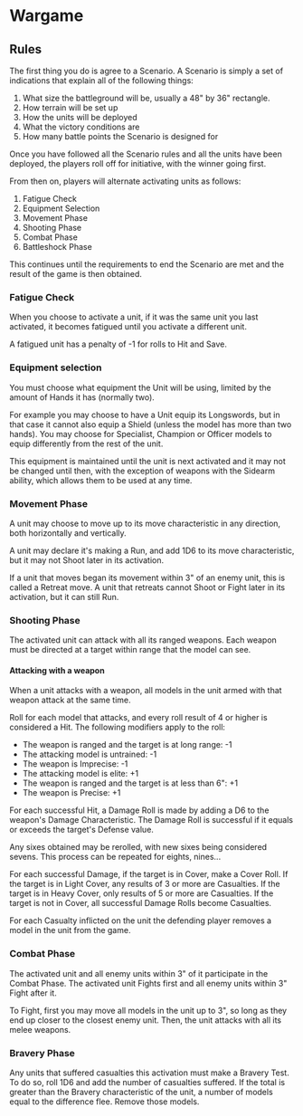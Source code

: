 # Wargame

## Rules

The first thing you do is agree to a Scenario. A Scenario is simply a set of indications that explain all of the following things:

1. What size the battleground will be, usually a 48" by 36" rectangle.
2. How terrain will be set up
3. How the units will be deployed
4. What the victory conditions are
5. How many battle points the Scenario is designed for

Once you have followed all the Scenario rules and all the units have been deployed, the players roll off for initiative, with the winner going first.

From then on, players will alternate activating units as follows:

1. Fatigue Check
2. Equipment Selection
3. Movement Phase
4. Shooting Phase
5. Combat Phase
6. Battleshock Phase

This continues until the requirements to end the Scenario are met and the result of the game is then obtained.

### Fatigue Check

When you choose to activate a unit, if it was the same unit you last activated, it becomes fatigued until you activate a different unit.

A fatigued unit has a penalty of -1 for rolls to Hit and Save.

### Equipment selection

You must choose what equipment the Unit will be using, limited by the amount of Hands it has (normally two).

For example you may choose to have a Unit equip its Longswords, but in that case it cannot also equip a Shield (unless the model has more than two hands). You may choose for Specialist, Champion or Officer models to equip differently from the rest of the unit.

This equipment is maintained until the unit is next activated and it may not be changed until then, with the exception of weapons with the Sidearm ability, which allows them to be used at any time.

### Movement Phase

A unit may choose to move up to its move characteristic in any direction, both horizontally and vertically.

A unit may declare it's making a Run, and add 1D6 to its move characteristic, but it may not Shoot later in its activation.

If a unit that moves began its movement within 3" of an enemy unit, this is called a Retreat move. A unit that retreats cannot Shoot or Fight later in its activation, but it can still Run.

### Shooting Phase

The activated unit can attack with all its ranged weapons. Each weapon must be directed at a target within range that the model can see.

#### Attacking with a weapon

When a unit attacks with a weapon, all models in the unit armed with that weapon attack at the same time.

Roll for each model that attacks, and every roll result of 4 or higher is considered a Hit. The following modifiers apply to the roll:

- The weapon is ranged and the target is at long range: -1
- The attacking model is untrained: -1
- The weapon is Imprecise: -1
- The attacking model is elite: +1
- The weapon is ranged and the target is at less than 6": +1
- The weapon is Precise: +1

For each successful Hit, a Damage Roll is made by adding a D6 to the weapon's Damage Characteristic. The Damage Roll is successful if it equals or exceeds the target's Defense value.

Any sixes obtained may be rerolled, with new sixes being considered sevens. This process can be repeated for eights, nines...

For each successful Damage, if the target is in Cover, make a Cover Roll. If the target is in Light Cover, any results of 3 or more are Casualties. If the target is in Heavy Cover, only results of 5 or more are Casualties.
If the target is not in Cover, all successful Damage Rolls become Casualties.

For each Casualty inflicted on the unit the defending player removes a model in the unit from the game.

### Combat Phase

The activated unit and all enemy units within 3" of it participate in the Combat Phase.
The activated unit Fights first and all enemy units within 3" Fight after it.

To Fight, first you may move all models in the unit up to 3", so long as they end up closer to the closest enemy unit.
Then, the unit attacks with all its melee weapons.

### Bravery Phase

Any units that suffered casualties this activation must make a Bravery Test. To do so, roll 1D6 and add the number of casualties suffered. If the total is greater than the Bravery characteristic of the unit, a number of models equal to the difference flee. Remove those models.
